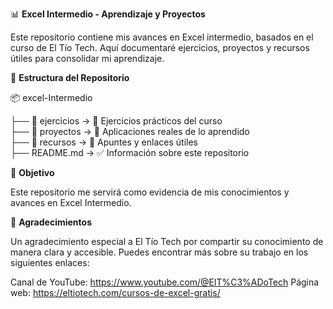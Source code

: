 📊 **Excel Intermedio - Aprendizaje y Proyectos**

Este repositorio contiene mis avances en Excel intermedio, basados en el curso de El Tío Tech. Aquí documentaré ejercicios, proyectos y recursos útiles para consolidar mi aprendizaje.

📂 **Estructura del Repositorio**

📦 excel-Intermedio

 ├── 📂 ejercicios  →  📘 Ejercicios prácticos del curso  
 ├── 📂 proyectos   →  🚀 Aplicaciones reales de lo aprendido  
 ├── 📂 recursos    →  📖 Apuntes y enlaces útiles  
 ├── README.md      →  ✅ Información sobre este repositorio  

🎯 **Objetivo**

Este repositorio me servirá como evidencia de mis conocimientos y avances en Excel Intermedio.

🙌 **Agradecimientos**

Un agradecimiento especial a El Tío Tech por compartir su conocimiento de manera clara y accesible. Puedes encontrar más sobre su trabajo en los siguientes enlaces:

Canal de YouTube: https://www.youtube.com/@ElT%C3%ADoTech
Página web: https://eltiotech.com/cursos-de-excel-gratis/
